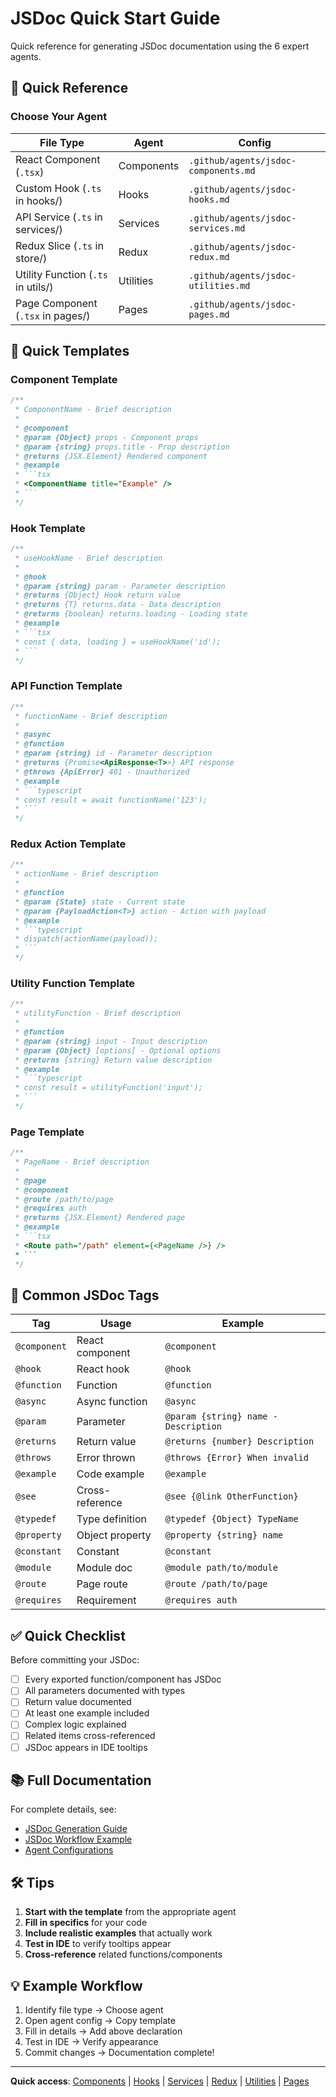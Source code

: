 # JSDoc Quick Start Guide

Quick reference for generating JSDoc documentation using the 6 expert agents.

## 🚀 Quick Reference

### Choose Your Agent

| File Type | Agent | Config |
|-----------|-------|--------|
| React Component (`.tsx`) | Components | `.github/agents/jsdoc-components.md` |
| Custom Hook (`.ts` in hooks/) | Hooks | `.github/agents/jsdoc-hooks.md` |
| API Service (`.ts` in services/) | Services | `.github/agents/jsdoc-services.md` |
| Redux Slice (`.ts` in store/) | Redux | `.github/agents/jsdoc-redux.md` |
| Utility Function (`.ts` in utils/) | Utilities | `.github/agents/jsdoc-utilities.md` |
| Page Component (`.tsx` in pages/) | Pages | `.github/agents/jsdoc-pages.md` |

## 📝 Quick Templates

### Component Template
```typescript
/**
 * ComponentName - Brief description
 * 
 * @component
 * @param {Object} props - Component props
 * @param {string} props.title - Prop description
 * @returns {JSX.Element} Rendered component
 * @example
 * ```tsx
 * <ComponentName title="Example" />
 * ```
 */
```

### Hook Template
```typescript
/**
 * useHookName - Brief description
 * 
 * @hook
 * @param {string} param - Parameter description
 * @returns {Object} Hook return value
 * @returns {T} returns.data - Data description
 * @returns {boolean} returns.loading - Loading state
 * @example
 * ```tsx
 * const { data, loading } = useHookName('id');
 * ```
 */
```

### API Function Template
```typescript
/**
 * functionName - Brief description
 * 
 * @async
 * @function
 * @param {string} id - Parameter description
 * @returns {Promise<ApiResponse<T>>} API response
 * @throws {ApiError} 401 - Unauthorized
 * @example
 * ```typescript
 * const result = await functionName('123');
 * ```
 */
```

### Redux Action Template
```typescript
/**
 * actionName - Brief description
 * 
 * @function
 * @param {State} state - Current state
 * @param {PayloadAction<T>} action - Action with payload
 * @example
 * ```typescript
 * dispatch(actionName(payload));
 * ```
 */
```

### Utility Function Template
```typescript
/**
 * utilityFunction - Brief description
 * 
 * @function
 * @param {string} input - Input description
 * @param {Object} [options] - Optional options
 * @returns {string} Return value description
 * @example
 * ```typescript
 * const result = utilityFunction('input');
 * ```
 */
```

### Page Template
```typescript
/**
 * PageName - Brief description
 * 
 * @page
 * @component
 * @route /path/to/page
 * @requires auth
 * @returns {JSX.Element} Rendered page
 * @example
 * ```tsx
 * <Route path="/path" element={<PageName />} />
 * ```
 */
```

## 🎯 Common JSDoc Tags

| Tag | Usage | Example |
|-----|-------|---------|
| `@component` | React component | `@component` |
| `@hook` | React hook | `@hook` |
| `@function` | Function | `@function` |
| `@async` | Async function | `@async` |
| `@param` | Parameter | `@param {string} name - Description` |
| `@returns` | Return value | `@returns {number} Description` |
| `@throws` | Error thrown | `@throws {Error} When invalid` |
| `@example` | Code example | `@example` |
| `@see` | Cross-reference | `@see {@link OtherFunction}` |
| `@typedef` | Type definition | `@typedef {Object} TypeName` |
| `@property` | Object property | `@property {string} name` |
| `@constant` | Constant | `@constant` |
| `@module` | Module doc | `@module path/to/module` |
| `@route` | Page route | `@route /path/to/page` |
| `@requires` | Requirement | `@requires auth` |

## ✅ Quick Checklist

Before committing your JSDoc:

- [ ] Every exported function/component has JSDoc
- [ ] All parameters documented with types
- [ ] Return value documented
- [ ] At least one example included
- [ ] Complex logic explained
- [ ] Related items cross-referenced
- [ ] JSDoc appears in IDE tooltips

## 📚 Full Documentation

For complete details, see:
- [JSDoc Generation Guide](./docs/JSDOC_GENERATION_GUIDE.md)
- [JSDoc Workflow Example](./docs/JSDOC_WORKFLOW_EXAMPLE.md)
- [Agent Configurations](./.github/agents/README.md)

## 🛠️ Tips

1. **Start with the template** from the appropriate agent
2. **Fill in specifics** for your code
3. **Include realistic examples** that actually work
4. **Test in IDE** to verify tooltips appear
5. **Cross-reference** related functions/components

## 💡 Example Workflow

1. Identify file type → Choose agent
2. Open agent config → Copy template
3. Fill in details → Add above declaration
4. Test in IDE → Verify appearance
5. Commit changes → Documentation complete!

---

**Quick access**: [Components](./.github/agents/jsdoc-components.md) | [Hooks](./.github/agents/jsdoc-hooks.md) | [Services](./.github/agents/jsdoc-services.md) | [Redux](./.github/agents/jsdoc-redux.md) | [Utilities](./.github/agents/jsdoc-utilities.md) | [Pages](./.github/agents/jsdoc-pages.md)
